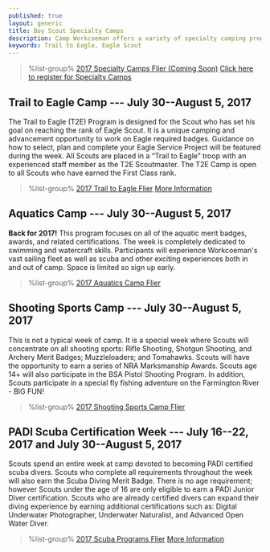 ```yaml
---
published: true
layout: generic
title: Boy Scout Specialty Camps
description: Camp Workcoeman offers a variety of specialty camping programs. Each offers unique enrichment and advancement activities.
keywords: Trail to Eagle, Eagle Scout
---
```


> %list-group%
> <a href="{{ site.url }}/#" class="list-group-item">2017 Specialty Camps Flier (Coming Soon)</a>
> <a href="{{ site.url }}/boy-scouts/register/" class="list-group-item">Click here to register for Specialty Camps</a>

## Trail to Eagle Camp --- July 30--August 5, 2017

The Trail to Eagle (T2E) Program is designed for the Scout who has set his goal on reaching the rank of Eagle Scout. It is a unique camping and advancement opportunity to work on Eagle required badges. Guidance on how to select, plan and complete your Eagle Service Project will be featured during the week. All Scouts are placed in a “Trail to Eagle” troop with an experienced staff member as the T2E Scoutmaster. The T2E Camp is open to all Scouts who have earned the First Class rank.

> %list-group%
> <a href="{{ site.url }}/pdf/2017/2017-trail-to-eagle.pdf" class="list-group-item">2017 Trail to Eagle Flier</a>
> <a href="{{ site.url }}/boy-scouts/trail-to-eagle/" class="list-group-item">More Information</a>

## Aquatics Camp --- July 30--August 5, 2017

**Back for 2017!** This program focuses on all of the aquatic merit badges, awards, and related certifications. The week is completely dedicated to swimming and watercraft skills. Participants will experience Workcoeman's vast sailing fleet as well as scuba and other exciting experiences both in and out of camp. Space is limited so sign up early.

> %list-group%
> <a href="{{ site.url }}/pdf/2017/2017-aquatics-camp-flier.pdf" class="list-group-item">2017 Aquatics Camp Flier</a>

## Shooting Sports Camp --- July 30--August 5, 2017

This is not a typical week of camp. It is a special week where Scouts will concentrate on all shooting sports: Rifle Shooting, Shotgun Shooting, and Archery Merit Badges; Muzzleloaders; and Tomahawks. Scouts will have the opportunity to earn a series of NRA Marksmanship Awards. Scouts age 14+ will also participate in the BSA Pistol Shooting Program. In addition, Scouts participate in a special fly fishing adventure on the Farmington River - BIG FUN!

> %list-group%
> <a href="{{ site.url }}/pdf/2017/2017-shooting-sports-camp.pdf" class="list-group-item">2017 Shooting Sports Camp Flier</a>

## PADI Scuba Certification Week --- July 16--22, 2017 and July 30--August 5, 2017

Scouts spend an entire week at camp devoted to becoming PADI certified scuba divers. Scouts who complete all requirements throughout the week will also earn the Scuba Diving Merit Badge. There is no age requirement; however Scouts under the age of 16 are only eligible to earn a PADI Junior Diver certification. Scouts who are already certified divers can expand their diving experience by earning additional certifications such as: Digital Underwater Photographer, Underwater Naturalist, and Advanced Open Water Diver.

> %list-group%
> <a href="{{ site.url }}/pdf/2017/2017-scuba.pdf" class="list-group-item">2017 Scuba Programs Flier</a>
> <a href="{{ site.url }}/boy-scouts/special-programs/scuba/" class="list-group-item">More Information</a>
